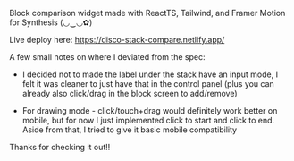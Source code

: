 Block comparison widget made with ReactTS, Tailwind, and Framer Motion for Synthesis (◡‿◡✿) 

Live deploy here: https://disco-stack-compare.netlify.app/

A few small notes on where I deviated from the spec: 

- I decided not to made the label under the stack have an input mode, I felt it was cleaner to just have that in the control panel (plus you can already also click/drag in the block screen to add/remove)

- For drawing mode - click/touch+drag would definitely work better on mobile, but for now I just implemented click to start and click to end. Aside from that, I tried to give it basic mobile compatibility

Thanks for checking it out!! 